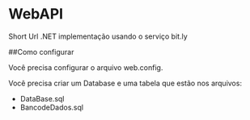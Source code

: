 # WebAPI
Short Url
.NET implementação usando o serviço bit.ly

##Como configurar

Você precisa configurar o arquivo web.config.

<configuration>
  <connectionStrings>
    <add name="ShortUrl" connectionString="Server=<SQL-SERVER-INSTANCE>;Database=ShortUrl;User Id=<USERNAME>;Password=<PASSWORD>;" providerName="System.Data.SqlClient" />
  </connectionStrings>
</configuration>

Você precisa criar um Database e uma tabela que estão nos arquivos:
- DataBase.sql
- BancodeDados.sql

